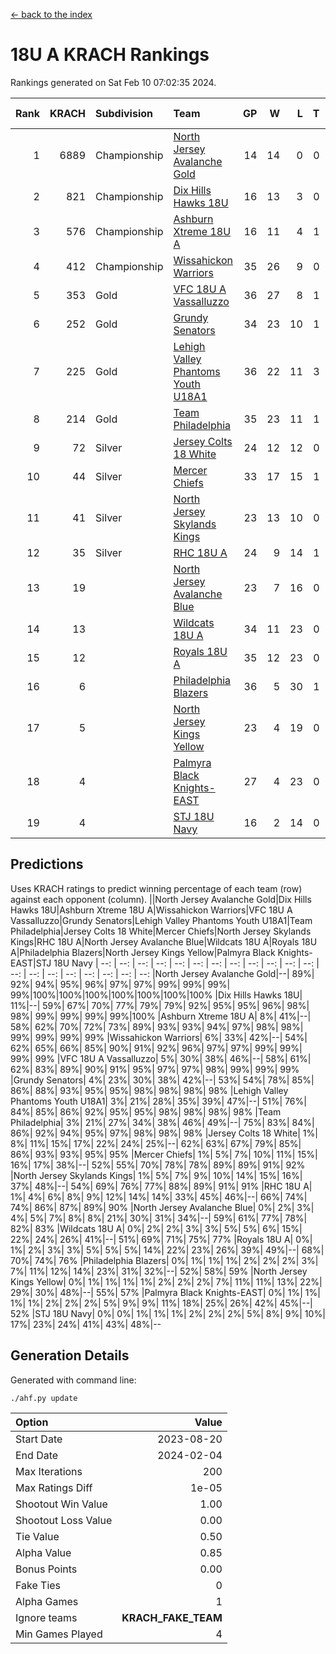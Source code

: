 [<- back to the index](readme.md)
# 18U A KRACH Rankings
Rankings generated on Sat Feb 10 07:02:35 2024.

Rank|KRACH|Subdivision|Team|GP|W|L|T|OTW|OTL|SoS|Exp Wins|Win Diff
---:|---:|:---|:---|---:|---:|---:|---:|---:|---:|---:|---:|---:
1|6889|Championship|[North Jersey Avalanche Gold](https://gamesheetstats.com/seasons/3659/teams/140737/schedule)|14|14|0|0|0|0|87|14.8|-0.0
2|821|Championship|[Dix Hills Hawks 18U](https://gamesheetstats.com/seasons/3659/teams/140731/schedule)|16|13|3|0|1|0|557|13.9|0.0
3|576|Championship|[Ashburn Xtreme 18U A](https://gamesheetstats.com/seasons/3659/teams/140730/schedule)|16|11|4|1|1|0|260|12.4|0.0
4|412|Championship|[Wissahickon Warriors](https://gamesheetstats.com/seasons/3659/teams/140748/schedule)|35|26|9|0|0|1|205|26.9|0.0
5|353|Gold|[VFC 18U A Vassalluzzo](https://gamesheetstats.com/seasons/3659/teams/140746/schedule)|36|27|8|1|2|2|154|28.4|0.0
6|252|Gold|[Grundy Senators](https://gamesheetstats.com/seasons/3659/teams/140732/schedule)|34|23|10|1|1|0|188|24.4|0.0
7|225|Gold|[Lehigh Valley Phantoms Youth U18A1](https://gamesheetstats.com/seasons/3659/teams/140734/schedule)|36|22|11|3|1|0|196|24.4|0.0
8|214|Gold|[Team Philadelphia](https://gamesheetstats.com/seasons/3659/teams/140745/schedule)|35|23|11|1|0|0|197|24.4|0.0
9|72|Silver|[Jersey Colts 18 White](https://gamesheetstats.com/seasons/3659/teams/140733/schedule)|24|12|12|0|0|2|946|12.9|0.0
10|44|Silver|[Mercer Chiefs](https://gamesheetstats.com/seasons/3659/teams/140735/schedule)|33|17|15|1|1|1|489|18.4|0.0
11|41|Silver|[North Jersey Skylands Kings](https://gamesheetstats.com/seasons/3659/teams/140739/schedule)|23|13|10|0|1|1|946|13.9|0.0
12|35|Silver|[RHC 18U A](https://gamesheetstats.com/seasons/3659/teams/140742/schedule)|24|9|14|1|0|2|177|10.4|0.0
13|19||[North Jersey Avalanche Blue](https://gamesheetstats.com/seasons/3659/teams/140736/schedule)|23|7|16|0|0|1|158|7.9|0.0
14|13||[Wildcats 18U A](https://gamesheetstats.com/seasons/3659/teams/140747/schedule)|34|11|23|0|3|1|661|11.9|0.0
15|12||[Royals 18U A](https://gamesheetstats.com/seasons/3659/teams/140743/schedule)|35|12|23|0|1|1|129|12.9|0.0
16|6||[Philadelphia Blazers](https://gamesheetstats.com/seasons/3659/teams/140741/schedule)|36|5|30|1|0|3|178|6.4|0.0
17|5||[North Jersey Kings Yellow](https://gamesheetstats.com/seasons/3659/teams/140738/schedule)|23|4|19|0|1|0|641|4.9|0.0
18|4||[Palmyra Black Knights-EAST](https://gamesheetstats.com/seasons/3659/teams/140740/schedule)|27|4|23|0|2|0|158|4.9|0.0
19|4||[STJ 18U Navy](https://gamesheetstats.com/seasons/3659/teams/140744/schedule)|16|2|14|0|0|0|139|2.9|0.0

## Predictions
Uses KRACH ratings to predict winning percentage of each team (row) against each opponent (column).
||North Jersey Avalanche Gold|Dix Hills Hawks 18U|Ashburn Xtreme 18U A|Wissahickon Warriors|VFC 18U A Vassalluzzo|Grundy Senators|Lehigh Valley Phantoms Youth U18A1|Team Philadelphia|Jersey Colts 18 White|Mercer Chiefs|North Jersey Skylands Kings|RHC 18U A|North Jersey Avalanche Blue|Wildcats 18U A|Royals 18U A|Philadelphia Blazers|North Jersey Kings Yellow|Palmyra Black Knights-EAST|STJ 18U Navy
| --: | --: | --: | --: | --: | --: | --: | --: | --: | --: | --: | --: | --: | --: | --: | --: | --: | --: | --: | --: 
|North Jersey Avalanche Gold|--| 89%| 92%| 94%| 95%| 96%| 97%| 97%| 99%| 99%| 99%| 99%|100%|100%|100%|100%|100%|100%|100%
|Dix Hills Hawks 18U| 11%|--| 59%| 67%| 70%| 77%| 79%| 79%| 92%| 95%| 95%| 96%| 98%| 98%| 99%| 99%| 99%| 99%|100%
|Ashburn Xtreme 18U A|  8%| 41%|--| 58%| 62%| 70%| 72%| 73%| 89%| 93%| 93%| 94%| 97%| 98%| 98%| 99%| 99%| 99%| 99%
|Wissahickon Warriors|  6%| 33%| 42%|--| 54%| 62%| 65%| 66%| 85%| 90%| 91%| 92%| 96%| 97%| 97%| 99%| 99%| 99%| 99%
|VFC 18U A Vassalluzzo|  5%| 30%| 38%| 46%|--| 58%| 61%| 62%| 83%| 89%| 90%| 91%| 95%| 97%| 97%| 98%| 99%| 99%| 99%
|Grundy Senators|  4%| 23%| 30%| 38%| 42%|--| 53%| 54%| 78%| 85%| 86%| 88%| 93%| 95%| 95%| 98%| 98%| 98%| 98%
|Lehigh Valley Phantoms Youth U18A1|  3%| 21%| 28%| 35%| 39%| 47%|--| 51%| 76%| 84%| 85%| 86%| 92%| 95%| 95%| 98%| 98%| 98%| 98%
|Team Philadelphia|  3%| 21%| 27%| 34%| 38%| 46%| 49%|--| 75%| 83%| 84%| 86%| 92%| 94%| 95%| 97%| 98%| 98%| 98%
|Jersey Colts 18 White|  1%|  8%| 11%| 15%| 17%| 22%| 24%| 25%|--| 62%| 63%| 67%| 79%| 85%| 86%| 93%| 93%| 95%| 95%
|Mercer Chiefs|  1%|  5%|  7%| 10%| 11%| 15%| 16%| 17%| 38%|--| 52%| 55%| 70%| 78%| 78%| 89%| 89%| 91%| 92%
|North Jersey Skylands Kings|  1%|  5%|  7%|  9%| 10%| 14%| 15%| 16%| 37%| 48%|--| 54%| 69%| 76%| 77%| 88%| 89%| 91%| 91%
|RHC 18U A|  1%|  4%|  6%|  8%|  9%| 12%| 14%| 14%| 33%| 45%| 46%|--| 66%| 74%| 74%| 86%| 87%| 89%| 90%
|North Jersey Avalanche Blue|  0%|  2%|  3%|  4%|  5%|  7%|  8%|  8%| 21%| 30%| 31%| 34%|--| 59%| 61%| 77%| 78%| 82%| 83%
|Wildcats 18U A|  0%|  2%|  2%|  3%|  3%|  5%|  5%|  6%| 15%| 22%| 24%| 26%| 41%|--| 51%| 69%| 71%| 75%| 77%
|Royals 18U A|  0%|  1%|  2%|  3%|  3%|  5%|  5%|  5%| 14%| 22%| 23%| 26%| 39%| 49%|--| 68%| 70%| 74%| 76%
|Philadelphia Blazers|  0%|  1%|  1%|  1%|  2%|  2%|  2%|  3%|  7%| 11%| 12%| 14%| 23%| 31%| 32%|--| 52%| 58%| 59%
|North Jersey Kings Yellow|  0%|  1%|  1%|  1%|  1%|  2%|  2%|  2%|  7%| 11%| 11%| 13%| 22%| 29%| 30%| 48%|--| 55%| 57%
|Palmyra Black Knights-EAST|  0%|  1%|  1%|  1%|  1%|  2%|  2%|  2%|  5%|  9%|  9%| 11%| 18%| 25%| 26%| 42%| 45%|--| 52%
|STJ 18U Navy|  0%|  0%|  1%|  1%|  1%|  2%|  2%|  2%|  5%|  8%|  9%| 10%| 17%| 23%| 24%| 41%| 43%| 48%|--

## Generation Details

Generated with command line:
```
./ahf.py update
```

| Option | Value |
| :----- | ----: |
| Start Date | 2023-08-20 |
| End Date | 2024-02-04 |
| Max Iterations | 200 |
| Max Ratings Diff | 1e-05 |
| Shootout Win Value | 1.00 |
| Shootout Loss Value | 0.00 |
| Tie Value | 0.50 |
| Alpha Value | 0.85 |
| Bonus Points | 0.00 |
| Fake Ties | 0 |
| Alpha Games | 1 |
| Ignore teams | __KRACH_FAKE_TEAM__ |
| Min Games Played | 4 |

